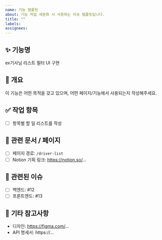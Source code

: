 ```yaml
---
name: 기능 템플릿
about: 기능 작업 세분화 시 사용하는 이슈 템플릿입니다.
title: ""
labels: 
assignees: 
---
```


## ✨ 기능명
ex기사님 리스트 필터 UI 구현

## 📌 개요
이 기능은 어떤 목적을 갖고 있으며, 어떤 페이지/기능에서 사용되는지 작성해주세요.

## ✅ 작업 항목
- [ ] 항목별 할 일 리스트를 작성

## 🔄 관련 문서 / 페이지
- [ ] 페이지 경로: `/driver-list`
- [ ] Notion 기획 링크: https://notion.so/...

## 🔗 관련된 이슈
- [ ] 백엔드: #12
- [ ] 프론트엔드: #13

## 📎 기타 참고사항
- 디자인: https://figma.com/...
- API 명세서: https://...
